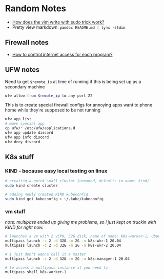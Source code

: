 # Random Notes

- [How does the vim write with sudo trick work?](https://stackoverflow.com/questions/2600783/how-does-the-vim-write-with-sudo-trick-work)
- Pretty view markdown: `pandoc README.md | lynx -stdin`

## Firewall notes
- [How to control internet access for each program?](https://askubuntu.com/questions/45072/how-to-control-internet-access-for-each-program)

## UFW notes
Need to get `$remote_ip` at time of running if this is being set up as a secondary machine
```bash
ufw allow from $remote_ip to any port 22
```

This is to create special firewall configs for annoying apps want to phone home while they're supposed to be not running:
```bash
ufw app list
# move special app 
cp ufw/* /etc/ufw/applications.d
ufw app update discord
ufw app info discord
ufw deny discord
```

## K8s stuff

### KIND - because easy local testing on linux

```bash
# creating a quick small cluster (unnamed, defaults to name: kind)
sudo kind create cluster

# adding newly created KIND kubeconfig
sudo kind get kubeconfig > ~/.kube/kubeconfig
```

### vm stuff
*note: multipass ended up giving me problems, so I just kept on truckin with KIND for right now.*

```bash
# launches a vm with 2 vCPU, 32G disk, name of node: k8s-worker-1, Ubuntu Image verion 20.04
multipass launch -c 2 -d 32G -m 2G -n k8s-wkr-1 20.04
multipass launch -c 2 -d 32G -m 2G -n k8s-wkr-2 20.04

# I just don't wanna call it a master
multipass launch -c 2 -d 32G -m 2G -n k8s-manager-1 20.04

# to access a multipass instance if you need to
multipass shell k8s-worker-1
```
